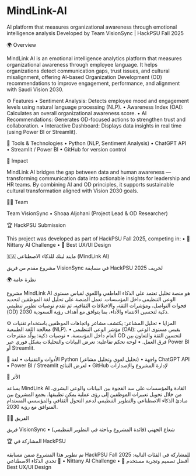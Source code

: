 # MindLink-AI
AI platform that measures organizational awareness through emotional intelligence analysis
Developed by Team VisionSync | HackPSU Fall 2025

🌍 Overview

MindLink AI is an emotional intelligence analytics platform that measures organizational awareness through employee language.
It helps organizations detect communication gaps, trust issues, and cultural misalignment, offering AI-based Organization Development (OD) recommendations to improve engagement, performance, and alignment with Saudi Vision 2030.



⚙️ Features
	•	Sentiment Analysis: Detects employee mood and engagement levels using natural language processing (NLP).
	•	Awareness Index (OAI): Calculates an overall organizational awareness score.
	•	AI Recommendations: Generates OD-focused actions to strengthen trust and collaboration.
	•	Interactive Dashboard: Displays data insights in real time (using Power BI or Streamlit).



🧩 Tools & Technologies
	•	Python (NLP, Sentiment Analysis)
	•	ChatGPT API
	•	Streamlit / Power BI
	•	GitHub for version control



🎯 Impact

MindLink AI bridges the gap between data and human awareness — transforming communication data into actionable insights for leadership and HR teams.
By combining AI and OD principles, it supports sustainable cultural transformation aligned with Vision 2030 goals.



👩‍💻 Team

Team VisionSync
	•	Shoaa Aljohani (Project Lead & OD Researcher)



🏆 HackPSU Submission

This project was developed as part of HackPSU Fall 2025, competing in:
	•	🧠 Nittany AI Challenge
	•	🎨 Best UX/UI Design







🇸🇦 مايند لينك للذكاء الاصطناعي (MindLink AI)

مشروع مقدم من فريق VisionSync في مسابقة HackPSU لخريف 2025

🌍 نظرة عامة

مشروع MindLink AI هو منصة تحليل تعتمد على الذكاء العاطفي واللغوي لقياس مستوى الوعي التنظيمي داخل المؤسسات.
تعمل المنصة على تحليل لغة الموظفين لتحديد فجوات التواصل، ومؤشرات الثقة، والاختلافات الثقافية، ثم تقدم توصيات تطوير تنظيمي (OD) ذكية لتحسين الانتماء والأداء، بما يتوافق مع أهداف رؤية السعودية 2030.



⚙️ المزايا
	•	تحليل المشاعر: يكتشف مشاعر واتجاهات الموظفين باستخدام تقنيات معالجة اللغة الطبيعية (NLP).
	•	مؤشر الوعي التنظيمي (OAI): يقيس مستوى الوعي العام داخل المؤسسة.
	•	توصيات ذكية: يولّد مقترحات OD لتحسين الثقة والتعاون بين فرق العمل.
	•	لوحة تحكم تفاعلية: تعرض البيانات والتحليلات بشكل فوري عبر Power BI أو Streamlit.



🧩 الأدوات والتقنيات
	•	لغة Python (تحليل لغوي وتحليل مشاعر)
	•	واجهة ChatGPT API
	•	Power BI / Streamlit لعرض النتائج
	•	GitHub لإدارة المشروع والإصدارات



🎯 الأثر

يساعد MindLink AI القادة والمؤسسات على سد الفجوة بين البيانات والوعي البشري، من خلال تحويل تعبيرات الموظفين إلى رؤى عملية يمكن تطبيقها.
يجمع المشروع بين مبادئ الذكاء الاصطناعي والتطوير التنظيمي لدعم التحول الثقافي والمؤسسي المستدام المتوافق مع رؤية 2030.



👩‍💻 الفريق

فريق VisionSync
	•	شعاع الجهني (قائدة المشروع وباحثة في التطوير التنظيمي)



🏆 المشاركة في HackPSU

تم تطوير هذا المشروع ضمن مسابقة HackPSU Fall 2025 للمشاركة في الفئات التالية:
	•	🧠 تحدي الذكاء الاصطناعي Nittany AI Challenge
	•	🎨 أفضل تصميم وتجربة مستخدم Best UX/UI Design
